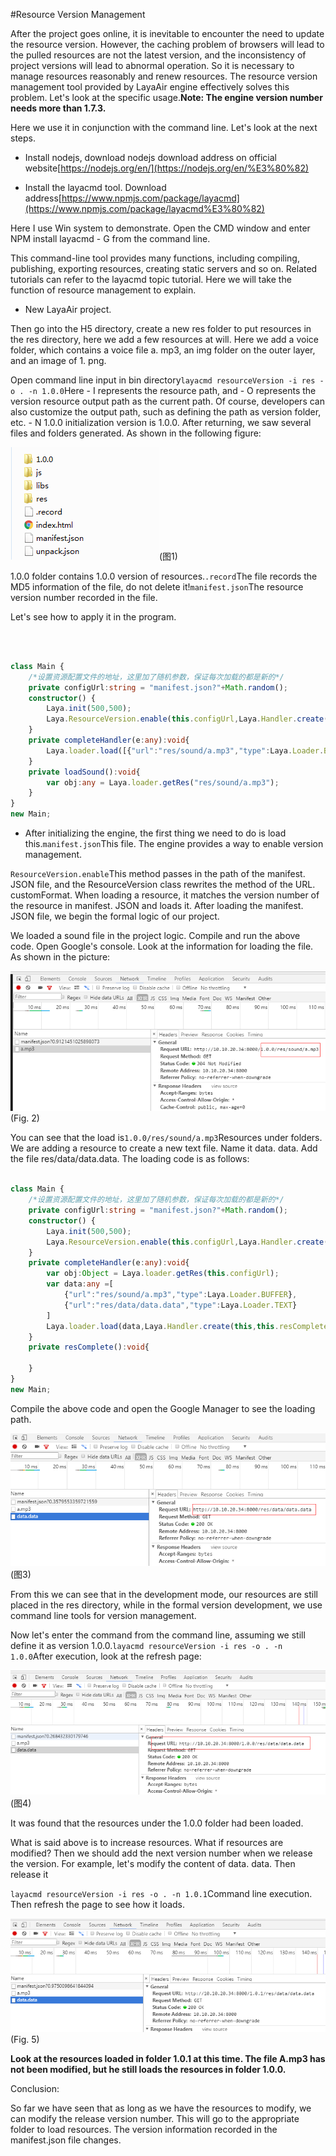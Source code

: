#Resource Version Management

After the project goes online, it is inevitable to encounter the need to update the resource version. However, the caching problem of browsers will lead to the pulled resources are not the latest version, and the inconsistency of project versions will lead to abnormal operation. So it is necessary to manage resources reasonably and renew resources. The resource version management tool provided by LayaAir engine effectively solves this problem. Let's look at the specific usage.**Note: The engine version number needs more than 1.7.3.**

Here we use it in conjunction with the command line. Let's look at the next steps.

- Install nodejs, download nodejs download address on official website[https://nodejs.org/en/](https://nodejs.org/en/%E3%80%82)

- Install the layacmd tool. Download address[https://www.npmjs.com/package/layacmd](https://www.npmjs.com/package/layacmd%E3%80%82)

Here I use Win system to demonstrate. Open the CMD window and enter NPM install layacmd - G from the command line.

This command-line tool provides many functions, including compiling, publishing, exporting resources, creating static servers and so on. Related tutorials can refer to the layacmd topic tutorial. Here we will take the function of resource management to explain.

- New LayaAir project.

Then go into the H5 directory, create a new res folder to put resources in the res directory, here we add a few resources at will. Here we add a voice folder, which contains a voice file a. mp3, an img folder on the outer layer, and an image of 1. png.

Open command line input in bin directory`layacmd resourceVersion -i res -o . -n 1.0.0`Here - I represents the resource path, and - O represents the version resource output path as the current path. Of course, developers can also customize the output path, such as defining the path as version folder, etc. - N 1.0.0 initialization version is 1.0.0. After returning, we saw several files and folders generated. As shown in the following figure:



  ![1](img/1.png)(图1)</br>


1.0.0 folder contains 1.0.0 version of resources.`.record`The file records the MD5 information of the file, do not delete it!`manifest.json`The resource version number recorded in the file.

Let's see how to apply it in the program.

​



```typescript

class Main {
    /*设置资源配置文件的地址，这里加了随机参数，保证每次加载的都是新的*/
    private configUrl:string = "manifest.json?"+Math.random();
    constructor() {
        Laya.init(500,500);
        Laya.ResourceVersion.enable(this.configUrl,Laya.Handler.create(this,this.completeHandler));
    }
    private completeHandler(e:any):void{
        Laya.loader.load([{"url":"res/sound/a.mp3","type":Laya.Loader.BUFFER}],Laya.Handler.create(this,this.loadSound));
    }
    private loadSound():void{
        var obj:any = Laya.loader.getRes("res/sound/a.mp3");
    }
}
new Main;
```


- After initializing the engine, the first thing we need to do is load this.`manifest.json`This file. The engine provides a way to enable version management.

`ResourceVersion.enable`This method passes in the path of the manifest. JSON file, and the ResourceVersion class rewrites the method of the URL. customFormat. When loading a resource, it matches the version number of the resource in manifest. JSON and loads it. After loading the manifest. JSON file, we begin the formal logic of our project.

We loaded a sound file in the project logic. Compile and run the above code. Open Google's console. Look at the information for loading the file. As shown in the picture:

![2](img/2.png)(Fig. 2) </br>

You can see that the load is`1.0.0/res/sound/a.mp3`Resources under folders. We are adding a resource to create a new text file. Name it data. data. Add the file res/data/data.data. The loading code is as follows:


```typescript

class Main {
    /*设置资源配置文件的地址，这里加了随机参数，保证每次加载的都是新的*/
    private configUrl:string = "manifest.json?"+Math.random();
    constructor() {
        Laya.init(500,500);
        Laya.ResourceVersion.enable(this.configUrl,Laya.Handler.create(this,this.completeHandler));
    }
    private completeHandler(e:any):void{
        var obj:Object = Laya.loader.getRes(this.configUrl);
        var data:any =[
            {"url":"res/sound/a.mp3","type":Laya.Loader.BUFFER},
            {"url":"res/data/data.data","type":Laya.Loader.TEXT}
        ]
        Laya.loader.load(data,Laya.Handler.create(this,this.resComplete));
    }
    private resComplete():void{
        
    }
}
new Main;
```


Compile the above code and open the Google Manager to see the loading path.

![3](img/3.png)(图3)</br>


From this we can see that in the development mode, our resources are still placed in the res directory, while in the formal version development, we use command line tools for version management.

Now let's enter the command from the command line, assuming we still define it as version 1.0.0.`layacmd resourceVersion -i res -o . -n 1.0.0`After execution, look at the refresh page:

![4](img/4.png)(图4)</br>


It was found that the resources under the 1.0.0 folder had been loaded.

What is said above is to increase resources. What if resources are modified? Then we should add the next version number when we release the version. For example, let's modify the content of data. data. Then release it

`layacmd resourceVersion -i res -o . -n 1.0.1`Command line execution. Then refresh the page to see how it loads.

![5](img/5.png)(Fig. 5) </br>


 **Look at the resources loaded in folder 1.0.1 at this time. The file A.mp3 has not been modified, but he still loads the resources in folder 1.0.0.**

Conclusion:

So far we have seen that as long as we have the resources to modify, we can modify the release version number. This will go to the appropriate folder to load resources. The version information recorded in the manifest.json file changes.